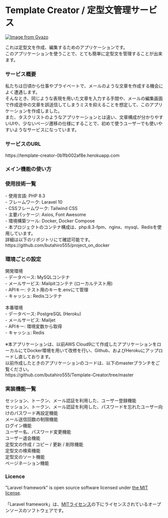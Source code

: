 <h1>Template&nbsp;Creator / 定型文管理サービス</h1>

<a href="https://gyazo.com/68b0398f3b4ff2851b50b6b283326d3f">
  <img src="https://i.gyazo.com/68b0398f3b4ff2851b50b6b283326d3f.png" alt="Image from Gyazo">
</a>

これは定型文を作成、編集するためのアプリケーションです。
<br>
このアプリケーションを使うことで、とても簡単に定型文を管理することが出来ます。

<h3>サービス概要</h3>
私たちは日頃から仕事やプライベートで、メールのような文章を作成する機会によく遭遇します。
<br>
そんなとき、同じような表現を用いた文章を入力する手間や、メールの編集画面で作成途中の文章を誤送信してしまうミスを抑えることを想定して、このアプリケーションを作成しました。
<br>
また、タスクリストのようなアプリケーションとは違い、文章構成が分かりやすいUIや、少ないページ遷移の仕様にすることで、初めて使うユーザーでも使いやすいようなサービスになっています。

<h3>サービスのURL</h3>
https://template-creator-0b1fb002af8e.herokuapp.com

<h3>メイン機能の使い方</h3>


<h3>使用技術一覧</h3>
- 使用言語: PHP 8.3
<br>
- フレームワーク: Laravel 10
<br>
- CSSフレームワーク: Tailwind CSS
<br>
- 主要パッケージ: Axios, Font Awesome
<br>
- 環境構築ツール: Docker, Docker Compose
<br>
- 本プロジェクトのコンテナ構成は、php:8.3-fpm、nginx、mysql、Redisを使用しています。
<br>
詳細は以下のリポジトリにて確認可能です。
<br>
https://github.com/butahiro555/project_on_docker

<h3>環境ごとの設定</h3>
開発環境
<br>
- データベース: MySQLコンテナ
<br>
- メールサービス: Mailpitコンテナ (ローカルテスト用)
<br>
- APIキー: テスト用のキーを.envにて管理
<br>
- キャッシュ: Redisコンテナ
<br>
<br>
本番環境
<br>
- データベース: PostgreSQL (Heroku)
<br>
- メールサービス: Mailjet
<br>
- APIキー: 環境変数から取得
<br>
- キャッシュ: Redis
<br>
<br>
※本アプリケーションは、以前AWS Cloud9にて作成したアプリケーションをローカルにてDocker環境を用いて改修を行い、Github、およびHerokuにアップロードし直しております。
<br>
以前作成したときのアプリケーションのコードは、以下のmasterブランチをご覧ください。
<br>
https://github.com/butahiro555/Template-Creator/tree/master

<h3>実装機能一覧</h3>
セッション、トークン、メール認証を利用した、ユーザー登録機能
<br>
セッション、トークン、メール認証を利用した、パスワードを忘れたユーザー向けのパスワード再設定機能
<br>
メール送信回数の制限機能
<br>
ログイン機能
<br>
ユーザー名、パスワード変更機能
<br>
ユーザー退会機能
<br>
定型文の作成 / コピー / 更新 / 削除機能
<br>
定型文の検索機能
<br>
定型文のソート機能
<br>
ページネーション機能
<br>
<h3>Licence</h3>
"Laravel framework" is open source software licensed under <a href="https://en.wikipedia.org/wiki/MIT_License">the MIT license</a>.
<br>
<br>
「Laravel framework」は、<a href="https://en.wikipedia.org/wiki/MIT_License">MITライセンス</a>の下にライセンスされているオープンソースのソフトウェアです。
